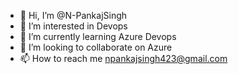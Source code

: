 - 👋 Hi, I’m @N-PankajSingh
- 👀 I’m interested in Devops
- 🌱 I’m currently learning Azure Devops
- 💞️ I’m looking to collaborate on Azure
- 📫 How to reach me npankajsingh423@gmail.com

<!---
N-PankajSingh/N-PankajSingh is a ✨ special ✨ repository because its `README.md` (this file) appears on your GitHub profile.
You can click the Preview link to take a look at your changes.
--->
